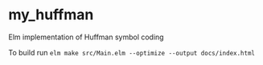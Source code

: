# my_huffman
Elm implementation of Huffman symbol coding

To build run `elm make src/Main.elm --optimize --output docs/index.html `
